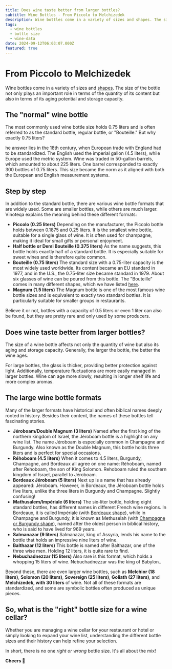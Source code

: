 ```yaml
---
title: Does wine taste better from larger bottles?
subtitle: Wine Bottles - From Piccolo to Melchizedek
description: Wine bottles come in a variety of sizes and shapes. The size of the bottle not only plays an important role in terms of the quantity of its content but also in terms of its aging potential and storage capacity.
tags:
  - wine bottles
  - bottle size
  - wine-data
date: 2024-09-12T06:03:07.000Z
featured: true
---
```


# From Piccolo to Melchizedek

Wine bottles come in a variety of sizes and [shapes](https://www.vinoteqa.com/en/blog/wines/common-bottle-shapes). The size of the bottle not only plays an important role in terms of the quantity of its content but also in terms of its aging potential and storage capacity.

## The "normal" wine bottle

The most commonly used wine bottle size holds 0.75 liters and is often referred to as the standard bottle, regular bottle, or "Bouteille." But why exactly 0.75 liters? 

he answer lies in the 18th century, when European trade with England had to be standardized. The English used the imperial gallon (4.5 liters), while Europe used the metric system. Wine was traded in 50-gallon barrels, which amounted to about 225 liters. One barrel corresponded to exactly 300 bottles of 0.75 liters. This size became the norm as it aligned with both the European and English measurement systems.

## Step by step

In addition to the standard bottle, there are various wine bottle formats that are widely used. Some are smaller bottles, while others are much larger. Vinoteqa explains the meaning behind these different formats:

- **Piccolo (0.25 liters)** Depending on the manufacturer, the Piccolo bottle holds between 0.1875 and 0.25 liters. It is the smallest wine bottle, suitable for a single glass of wine. It is often used for champagne, making it ideal for small gifts or personal enjoyment.
- **Half bottle or Demi Bouteille (0.375 liters)** As the name suggests, this bottle holds exactly half of a standard bottle. It is especially suitable for sweet wines and is therefore quite common.
- **Bouteille (0.75 liters)** The standard size with a 0.75-liter capacity is the most widely used worldwide. Its content became an EU standard in 1977, and in the U.S., the 0.75-liter size became standard in 1979. About six glasses of wine can be poured from this bottle. The "Bouteille" comes in many different shapes, which we have listed [here](https://www.vinoteqa.com/en/blog/wines/common-bottle-shapes).
- **Magnum (1.5 liters)** The Magnum bottle is one of the most famous wine bottle sizes and is equivalent to exactly two standard bottles. It is particularly suitable for smaller groups in restaurants. 

Believe it or not, bottles with a capacity of 0.5 liters or even 1 liter can also be found, but they are pretty rare and only used by some producers.

## Does wine taste better from larger bottles?

The size of a wine bottle affects not only the quantity of wine but also its aging and storage capacity. Generally, the larger the bottle, the better the wine ages.

For large bottles, the glass is thicker, providing better protection against light. Additionally, temperature fluctuations are more easily managed in larger bottles. Wine can age more slowly, resulting in longer shelf life and more complex aromas.

## The large wine bottle formats

Many of the larger formats have historical and often biblical names deeply rooted in history. Besides their content, the names of these bottles tell fascinating stories.

- **Jéroboam/Double Magnum (3 liters)** Named after the first king of the northern kingdom of Israel, the Jéroboam bottle is a highlight on any wine list. The name Jéroboam is especially common in Champagne and Burgundy. Also known as the Double Magnum, this bottle holds three liters and is perfect for special occasions.
- **Réhoboam (4.5 liters)** When it comes to 4.5 liters, Burgundy, Champagne, and Bordeaux all agree on one name: Réhoboam, named after Rehoboam, the son of King Solomon. Rehoboam ruled the southern kingdom of Israel, parallel to Jéroboam.
- **Bordeaux Jéroboam (5 liters)** Next up is a name that has already appeared: Jéroboam. However, in Bordeaux, the Jéroboam bottle holds five liters, unlike the three liters in Burgundy and Champagne. Slightly confusing!
- **Mathusalem/Impériale (6 liters)** The six-liter bottle, holding eight standard bottles, has different names in different French wine regions. In Bordeaux, it is called Impériale (with [Bordeaux shape](/en/blog/wines/common-bottle-shapes)), while in Champagne and Burgundy, it is known as Methuselah (with [Champagne or Burgundy shape](/en/blog/wines/common-bottle-shapes)), named after the oldest person in biblical history, who is said to have lived for 969 years.
- **Salmanazar (9 liters)** Salmanazar, king of Assyria, lends his name to the bottle that holds an impressive nine liters of wine.
- **Balthazar (12 liters)** This bottle is named after Balthazar, one of the three wise men. Holding 12 liters, it is quite rare to find.
- **Nebuchadnezzar (15 liters)** Also rare is this format, which holds a whopping 15 liters of wine. Nebuchadnezzar was the king of Babylon..

Beyond these, there are even larger wine bottles, such as **Melchior (18 liters)**, **Solomon (20 liters)**, **Sovereign (25 liters)**, **Goliath (27 liters)**, and **Melchizedek, with 30 liters** of wine. Not all of these formats are standardized, and some are symbolic bottles often produced as unique pieces.

## So, what is the "right" bottle size for a wine cellar?

Whether you are managing a wine cellar for your restaurant or hotel or simply looking to expand your wine list, understanding the different bottle sizes and their history can help refine your selection.

In short, there is no one _right or wrong_ bottle size. It's all about the mix!

**Cheers 🍷**
